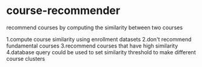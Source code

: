 course-recommender
==================

recommend courses by computing the similarity between two courses

1.compute course similarity using enrollment datasets
2.don't recommend fundamental courses
3.recommend courses that have high similarity
4.database query could be used to set similarity threshold to make different course clusters 